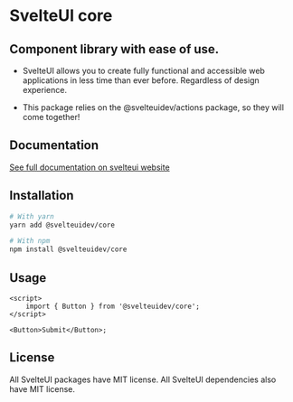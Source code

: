 # SvelteUI core

## **Component library with ease of use.**

- SvelteUI allows you to create fully functional and accessible web applications in less time than ever before. Regardless of design experience.

- This package relies on the @svelteuidev/actions package, so they will come together!

## Documentation

[See full documentation on svelteui website](https://svelteuidev.github.io/svelteui/)

## Installation

```bash
# With yarn
yarn add @svelteuidev/core

# With npm
npm install @svelteuidev/core
```

## Usage

```tsx
<script>
    import { Button } from '@svelteuidev/core';
</script>

<Button>Submit</Button>;
```

## License

All SvelteUI packages have MIT license. All SvelteUI dependencies also have MIT license.

